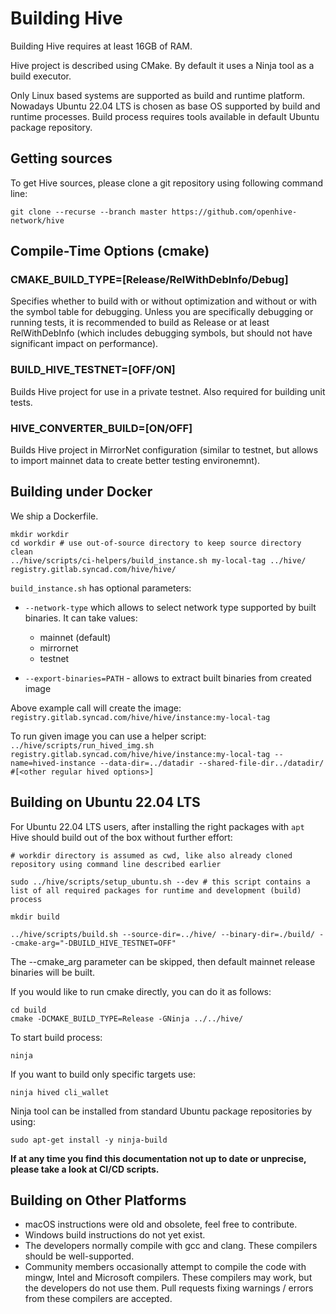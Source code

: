 # Building Hive

Building Hive requires at least 16GB of RAM. 

Hive project is described using CMake. By default it uses a Ninja tool as a build executor.

Only Linux based systems are supported as build and runtime platform. Nowadays Ubuntu 22.04 LTS is chosen as base OS supported by build and runtime processes. Build process requires tools available in default Ubuntu package repository.

## Getting sources

To get Hive sources, please clone a git repository using following command line:

    git clone --recurse --branch master https://github.com/openhive-network/hive

## Compile-Time Options (cmake)

### CMAKE_BUILD_TYPE=[Release/RelWithDebInfo/Debug]

Specifies whether to build with or without optimization and without or with
the symbol table for debugging. Unless you are specifically debugging or
running tests, it is recommended to build as Release or at least RelWithDebInfo (which includes debugging symbols, but should not have significant impact on performance).

### BUILD_HIVE_TESTNET=[OFF/ON]

Builds Hive project for use in a private testnet. Also required for building unit tests.

### HIVE_CONVERTER_BUILD=[ON/OFF]

Builds Hive project in MirrorNet configuration (similar to testnet, but allows to import mainnet data to create better testing environemnt).

## Building under Docker

We ship a Dockerfile.

    mkdir workdir
    cd workdir # use out-of-source directory to keep source directory clean
    ../hive/scripts/ci-helpers/build_instance.sh my-local-tag ../hive/ registry.gitlab.syncad.com/hive/hive/

`build_instance.sh` has optional parameters:
- `--network-type` which allows to select network type supported by built binaries. It can take values:
    - mainnet (default)
    - mirrornet
    - testnet

- `--export-binaries=PATH` - allows to extract built binaries from created image

Above example call will create the image: `registry.gitlab.syncad.com/hive/hive/instance:my-local-tag`

To run given image you can use a helper script: `../hive/scripts/run_hived_img.sh registry.gitlab.syncad.com/hive/hive/instance:my-local-tag --name=hived-instance --data-dir=../datadir --shared-file-dir../datadir/ #[<other regular hived options>]`

## Building on Ubuntu 22.04 LTS

For Ubuntu 22.04 LTS users, after installing the right packages with `apt` Hive should build out of the box without further effort:

    # workdir directory is assumed as cwd, like also already cloned repository using command line described earlier

    sudo ../hive/scripts/setup_ubuntu.sh --dev # this script contains a list of all required packages for runtime and development (build) process

    mkdir build
    
    ../hive/scripts/build.sh --source-dir=../hive/ --binary-dir=./build/ --cmake-arg="-DBUILD_HIVE_TESTNET=OFF"

The --cmake_arg parameter can be skipped, then default mainnet release binaries will be built.

If you would like to run cmake directly, you can do it as follows:

    cd build
    cmake -DCMAKE_BUILD_TYPE=Release -GNinja ../../hive/

To start build process:

    ninja

If you want to build only specific targets use:

    ninja hived cli_wallet

Ninja tool can be installed from standard Ubuntu package repositories by using:

    sudo apt-get install -y ninja-build

**If at any time you find this documentation not up to date or unprecise, please take a look at CI/CD scripts.**

## Building on Other Platforms
- macOS instructions were old and obsolete, feel free to contribute.
- Windows build instructions do not yet exist.
- The developers normally compile with gcc and clang. These compilers should
  be well-supported.
- Community members occasionally attempt to compile the code with mingw,
  Intel and Microsoft compilers. These compilers may work, but the
  developers do not use them. Pull requests fixing warnings / errors from
  these compilers are accepted.
